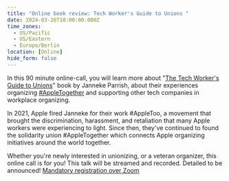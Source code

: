 ```yaml
---
title: "Online book review: Tech Worker's Guide to Unions "
date: 2024-03-26T18:00:00.000Z
time_zones:
  - US/Pacific
  - US/Eastern
  - Europe/Berlin
location: [Online]  
hide_form: false
---
```

In this 90 minute online-call, you will learn more about "[The Tech Worker's Guide to Unions](https://www.amazon.de/Tech-Workers-Guide-Unions/dp/9083386945)" book by Janneke Parrish, about their experiences organizing [\#AppleTogether](https://appletogether.org/) and supporting other tech companies in workplace organizing. 

In 2021, Apple fired Janneke for their work #AppleToo, a movement that brought the discrimination, harassment, and retaliation that many Apple workers were experiencing to light. Since then, they've continued to found the solidarity union #AppleTogether which connects Apple organizing initiatives around the world together.  

Whether you're newly interested in unionizing, or a veteran organizer, this online call is for you! This talk will be streamed and recorded. Detailed to be announced! [Mandatory registration over Zoom](https://us02web.zoom.us/meeting/register/tZcpd--sqzkqHtUUvK-u-vexE6hsAby7T1rs)
